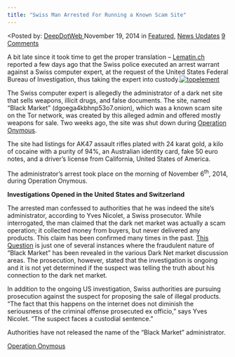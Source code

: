 ```yaml
---
title: "Swiss Man Arrested For Running a Known Scam Site"
---
```


<article class="post-listing post-8344 post type-post status-publish format-standard has-post-thumbnail hentry  tag-operation-onymous">
<<span>Posted by: <a href="https://www.deepdotweb.com/author/admin/" title="">DeepDotWeb </a></span>
    <span>November 19, 2014</span>
    <span>in <a href="https://www.deepdotweb.com/category/deepdot-news/" rel="category tag">Featured</a>, <a href="https://www.deepdotweb.com/category/news-updates/" rel="category tag">News Updates</a></span>
    <span><a href="https://www.deepdotweb.com/2014/11/19/swiss-man-arrested-for-running-a-known-scam-site/#comments">9 Comments</a></span>
    </p>
    <div class="clear"></div>
    <div class="entry">
    <p>A bit late since it took time to get the proper translation &#8211; <a href="http://www.lematin.ch/suisse/Le-FBI-fait-interpeller-un-Vaudois-chez-lui/story/24253596">Lematin.ch</a> reported a few days ago that the Swiss police executed an arrest warrant against a Swiss computer expert, at the request of the United States Federal Bureau of Investigation, thus taking the expert into custody.<a href="/imgs/2014/11/topelement.jpg"><img class="aligncenter size-full wp-image-8345" src="/imgs/2014/11/topelement.jpg" alt="topelement" width="640" height="426" srcset="/imgs/2014/11/topelement.jpg 640w, /imgs/2014/11/topelement-300x200.jpg 300w" sizes="(max-width: 640px) 100vw, 640px"/></a></p>
    <p>The Swiss computer expert is allegedly the administrator of a dark net site that sells weapons, illicit drugs, and false documents. The site, named &#8220;Black Market&#8221; (dgoega4kbhnp53o7.onion), which was a known scam site on the Tor network, was created by this alleged admin and offered mostly weapons for sale. Two weeks ago, the site was shut down during <a href="http://www.deepdotweb.com/tag/operation-onymous/">Operation Onymous</a>.</p>
    <p>The site had listings for AK47 assault rifles plated with 24 karat gold, a kilo of cocaine with a purity of 94%, an Australian identity card, fake 50 euro notes, and a driver&#8217;s license from California, United States of America.</p>
    <p>The administrator&#8217;s arrest took place on the morning of November 6<sup>th</sup>, 2014, during Operation Onymous.</p>
    <p><strong>Investigations Opened in the United States and Switzerland</strong></p>
    <p>The arrested man confessed to authorities that he was indeed the site&#8217;s administrator, according to Yves Nicolet, a Swiss prosecutor. While interrogated, the man claimed that the dark net market was actually a scam operation; it collected money from buyers, but never delivered any products. This claim has been confirmed many times in the past. <a href="http://www.deepdotweb.com/questions/question/black-market-guns-scam-or-real">This Question</a> is just one of several instances where the fraudulent nature of “Black Market” has been revealed in the various Dark Net market discussion areas. The prosecution, however, stated that the investigation is ongoing and it is not yet determined if the suspect was telling the truth about his connection to the dark net market.</p>
    <p>In addition to the ongoing US investigation, Swiss authorities are pursuing prosecution against the suspect for proposing the sale of illegal products. &#8220;The fact that this happens on the internet does not diminish the seriousness of the criminal offense prosecuted ex officio,” says Yves Nicolet. “The suspect faces a custodial sentence.&#8221;</p>
    <p>Authorities have not released the name of the “Black Market” administrator.</p>
    </div>
    <a href="https://www.deepdotweb.com/tag/operation-onymous/" rel="tag">Operation Onymous</a></span> <span style="display:none" class="updated">2014-11-19</span>
    <div style="display:none" class="vcard author" itemprop="author" itemscope itemtype="http://schema.org/Person"><strong class="fn" itemprop="name">
    
